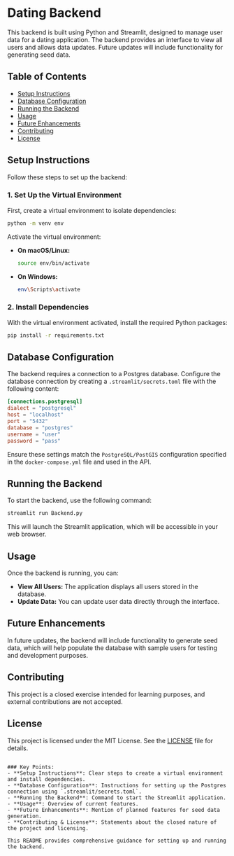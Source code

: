 # Dating Backend

This backend is built using Python and Streamlit, designed to manage user data for a dating application. The backend provides an interface to view all users and allows data updates. Future updates will include functionality for generating seed data.

## Table of Contents

- [Setup Instructions](#setup-instructions)
- [Database Configuration](#database-configuration)
- [Running the Backend](#running-the-backend)
- [Usage](#usage)
- [Future Enhancements](#future-enhancements)
- [Contributing](#contributing)
- [License](#license)

## Setup Instructions

Follow these steps to set up the backend:

### 1. Set Up the Virtual Environment

First, create a virtual environment to isolate dependencies:

```bash
python -m venv env
```

Activate the virtual environment:

- **On macOS/Linux:**

  ```bash
  source env/bin/activate
  ```

- **On Windows:**

  ```bash
  env\Scripts\activate
  ```

### 2. Install Dependencies

With the virtual environment activated, install the required Python packages:

```bash
pip install -r requirements.txt
```

## Database Configuration

The backend requires a connection to a Postgres database. Configure the database connection by creating a `.streamlit/secrets.toml` file with the following content:

```toml
[connections.postgresql]
dialect = "postgresql"
host = "localhost"
port = "5432"
database = "postgres"
username = "user"
password = "pass"
```

Ensure these settings match the `PostgreSQL/PostGIS` configuration specified in the `docker-compose.yml` file and used in the API.

## Running the Backend

To start the backend, use the following command:

```bash
streamlit run Backend.py
```

This will launch the Streamlit application, which will be accessible in your web browser.

## Usage

Once the backend is running, you can:

- **View All Users:** The application displays all users stored in the database.
- **Update Data:** You can update user data directly through the interface.

## Future Enhancements

In future updates, the backend will include functionality to generate seed data, which will help populate the database with sample users for testing and development purposes.

## Contributing

This project is a closed exercise intended for learning purposes, and external contributions are not accepted.

## License

This project is licensed under the MIT License. See the [LICENSE](../LICENSE) file for details.
```

### Key Points:
- **Setup Instructions**: Clear steps to create a virtual environment and install dependencies.
- **Database Configuration**: Instructions for setting up the Postgres connection using `.streamlit/secrets.toml`.
- **Running the Backend**: Command to start the Streamlit application.
- **Usage**: Overview of current features.
- **Future Enhancements**: Mention of planned features for seed data generation.
- **Contributing & License**: Statements about the closed nature of the project and licensing.

This README provides comprehensive guidance for setting up and running the backend.
